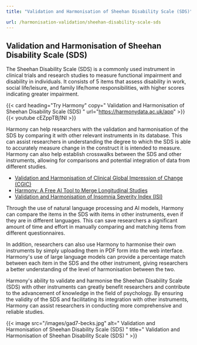 ```yaml
---
title: "Validation and Harmonisation of Sheehan Disability Scale (SDS)"

url: /harmonisation-validation/sheehan-disability-scale-sds
---
```


## Validation and Harmonisation of Sheehan Disability Scale (SDS)

The Sheehan Disability Scale (SDS) is a commonly used instrument in clinical trials and research studies to measure functional impairment and disability in individuals. It consists of 5 items that assess disability in work, social life/leisure, and family life/home responsibilities, with higher scores indicating greater impairment.

{{< card heading="Try Harmony" copy=" Validation and Harmonisation of Sheehan Disability Scale (SDS) " url="https://harmonydata.ac.uk/app" >}}
{{< youtube cEZppTBj1NI >}}

Harmony can help researchers with the validation and harmonisation of the SDS by comparing it with other relevant instruments in its database. This can assist researchers in understanding the degree to which the SDS is able to accurately measure change in the construct it is intended to measure. Harmony can also help establish crosswalks between the SDS and other instruments, allowing for comparisons and potential integration of data from different studies.

* [Validation and Harmonisation of Clinical Global Impression of Change (CGIC)](/harmonisation-validation/clinical-global-impression-of-change-cgic)
* [Harmony: A Free AI Tool to Merge Longitudinal Studies](/item-harmonisation/harmony-a-free-ai-tool-to-merge-longitudinal-studies)
* [Validation and Harmonisation of Insomnia Severity Index (ISI)](/harmonisation-validation/insomnia-severity-index-isi)

Through the use of natural language processing and AI models, Harmony can compare the items in the SDS with items in other instruments, even if they are in different languages. This can save researchers a significant amount of time and effort in manually comparing and matching items from different questionnaires.

In addition, researchers can also use Harmony to harmonise their own instruments by simply uploading them in PDF form into the web interface. Harmony's use of large language models can provide a percentage match between each item in the SDS and the other instrument, giving researchers a better understanding of the level of harmonisation between the two.

Harmony's ability to validate and harmonise the Sheehan Disability Scale (SDS) with other instruments can greatly benefit researchers and contribute to the advancement of knowledge in the field of psychology. By ensuring the validity of the SDS and facilitating its integration with other instruments, Harmony can assist researchers in conducting more comprehensive and reliable studies.


{{< image src="/images/gad7-becks.jpg" alt=" Validation and Harmonisation of Sheehan Disability Scale (SDS) " title=" Validation and Harmonisation of Sheehan Disability Scale (SDS) " >}}







